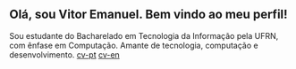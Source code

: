 ## Olá, sou Vitor Emanuel. Bem vindo ao meu perfil!
Sou estudante do Bacharelado em Tecnologia da Informação pela UFRN, com ênfase em Computação. Amante de tecnologia, computação e desenvolvimento.
[cv-pt](https://github.com/isVitorEmanuel/isVitorEmanuel/blob/main/cv-ptbr.pdf)
[cv-en](https://github.com/isVitorEmanuel/isVitorEmanuel/blob/main/cv-en.pdf)
